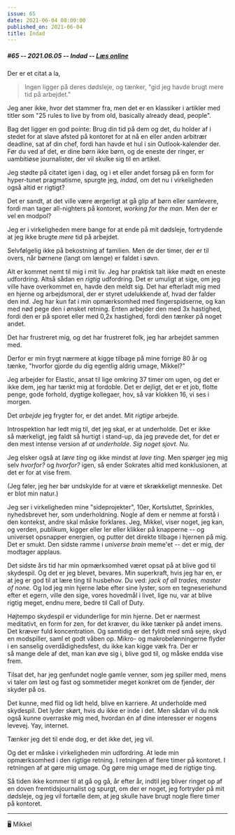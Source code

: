 ```yaml
---
issue: 65
date: 2021-06-04 08:00:00
published_on: 2021-06-04
title: Indad
---
```

##### #65 -- 2021.06.05 -- Indad -- [Læs online](https://mikkelmalmberg.com/issues/65)

Der er et citat a la,

> Ingen ligger på deres dødsleje, og tænker, "gid jeg havde brugt mere tid på arbejdet."

Jeg aner ikke, hvor det stammer fra, men det er en klassiker i artikler med titler som "25 rules to live by from old, basically already dead, people".

Bag det ligger en god pointe: Brug din tid på dem og det, du holder af i stedet for at slave afsted på kontoret for at nå en eller anden arbitrær deadline, sat af din chef, fordi han havde et hul i sin Outlook-kalender der. Før du ved af det, er dine børn ikke børn, og de eneste der ringer, er uambitiøse journalister, der vil skulke sig til en artikel.

Jeg stødte på citatet igen i dag, og i et eller andet forsøg på en form for hyper-tunet pragmatisme, spurgte jeg, _indad_, om det nu i virkeligheden også altid er rigtigt?

Det er sandt, at det ville være ærgerligt at gå glip af børn eller samlevere, fordi man tager all-nighters på kontoret, _working for the man_. Men der er vel en modpol?

Jeg er i virkeligheden mere bange for at ende på mit dødsleje, fortrydende at jeg ikke brugte _mere_ tid på arbejdet.

Selvfølgelig ikke på bekostning af familien. Men de der timer, der er til overs, når børnene (langt om længe) er faldet i søvn.

Alt er kommet nemt til mig i mit liv. Jeg har praktisk talt ikke mødt en eneste udfordring. Altså sådan en _rigtig_ udfordring. Det er umuligt at sige, om jeg ville have overkommet en, havde den meldt sig. Det har efterladt mig med en hjerne og arbejdsmoral, der er styret udelukkende af, hvad der falder den ind. Jeg har kun fat i min opmærksomhed med fingerspidserne, og kan med nød pege den i ønsket retning. Enten arbejder den med 3x hastighed, fordi den er på sporet eller med 0,2x hastighed, fordi den tænker på noget andet.

Det har frustreret mig, og det har frustreret folk, jeg har arbejdet sammen med.

Derfor er min frygt nærmere at kigge tilbage på mine forrige 80 år og tænke, "hvorfor gjorde du dig egentlig aldrig umage, Mikkel?"

Jeg arbejder for Elastic, ansat til lige omkring 37 timer om ugen, og det er ikke dem, jeg har tænkt mig at fordoble. Det er dejligt, det er et job, flotte penge, gode forhold, dygtige kollegaer, hov, så var klokken 16, vi ses i morgen.

Det _arbejde_ jeg frygter for, er det andet. Mit _rigtige_ arbejde.

Introspektion har ledt mig til, det jeg skal, er at underholde. Det er ikke så mærkeligt, jeg faldt så hurtigt i stand-up, da jeg prøvede det, for det er den mest intense version af _at underholde_. _Sig noget sjovt. Nu._

Jeg elsker også at _lære ting_ og ikke mindst at _lave ting_. Men spørger jeg mig selv _hvorfor?_ og _hvorfor?_ igen, så ender Sokrates altid med konklusionen, at det er for at vise frem.

(Jeg føler, jeg her bør undskylde for at være et skrækkeligt menneske. Det er blot min natur.)

Jeg ser i virkeligheden mine "sideprojekter", 10er, Kortsluttet, Sprinkles, nyhedsbrevet her, som underholdning. Nogle af dem er nemme at forstå i den kontekst, andre skal måske forklares. Jeg, Mikkel, viser noget, jeg kan, og verden, publikum, kigger eller ler eller klikker på knapperne -- og universet opsnapper energien, og putter det direkte tilbage i hjernen på mig. Det er smukt. Den sidste ramme i _universe brain_ meme'et -- det er mig, der modtager applaus.

Det sidste års tid har min opmærksomhed været opsat på at blive god til skydespil. Og det er jeg blevet, bevares. Min superkraft, hvis jeg har en, er at jeg er god til at lære ting til husbehov. Du ved: _jack of all trades, master of none._ Og lod jeg min hjerne løbe efter sine lyster, som en tegneseriehund efter et egern, ville den sige, vores hovedmål i livet, lige nu, var at blive rigtig meget, endnu mere, bedre til Call of Duty.

Højtempo skydespil er vidunderlige for min hjerne. Det er nærmest meditativt, en form for zen, for det kræver, du ikke tænker på andet imens. Det kræver fuld koncentration. Og samtidig er det fyldt med små sejre, skyd en modspiller, saml et godt våben op. Mikro- og makrobelønningerne flyder i en sanselig overdådighedsfest, du ikke kan kigge væk fra. Der er så mange dele af det, man kan øve sig i, blive god til, og måske endda vise frem.

Tilsat det, har jeg genfundet nogle gamle venner, som jeg spiller med, mens vi taler om løst og fast og sommetider meget konkret om de fjender, der skyder på os.

Det kunne, med flid og lidt held, blive en karriere. At underholde med skydespil. Det lyder skørt, hvis du ikke er inde i det. Men sådan vil du nok også kunne overraske mig med, hvordan én af dine interesser er nogens levevej. Yay, internet.

Tænker jeg det til ende dog, er det ikke det, jeg vil.

Og det er måske i virkeligheden min udfordring. At lede min opmærksomhed i den rigtige retning. I retningen af flere timer på kontoret. I retningen af at gøre mig umage. Og gøre mig umage med de rigtige ting.

Så tiden ikke kommer til at gå og gå, år efter år, indtil jeg bliver ringet op af en doven fremtidsjournalist og spurgt, om der er noget, jeg fortryder på mit dødsleje, og jeg vil fortælle dem, at jeg skulle have brugt nogle flere timer på kontoret.

---

🖥 Mikkel